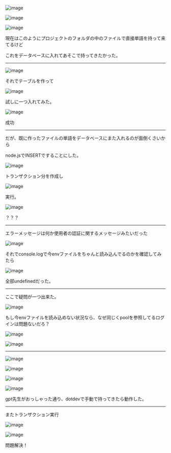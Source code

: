 ![image](https://github.com/user-attachments/assets/4060eeaf-b948-490f-a5b4-fc4ee280abb4)

![image](https://github.com/user-attachments/assets/d8d0a2df-7dde-456a-976d-b38e56a6a436)

![image](https://github.com/user-attachments/assets/da586e8a-9479-401c-aaae-b1171ac5189e)

現在はこのようにプロジェクトのフォルダの中のファイルで直接単語を持って来てるけど

これをデータベースに入れてあそこで持ってきたかった。

---

![image](https://github.com/user-attachments/assets/d4d3dadf-ff43-46a6-b1c0-cf990b0fabe6)

それでテーブルを作って


![image](https://github.com/user-attachments/assets/3d2b3ca0-2f60-47eb-a45b-5be9522f7237)

試しに一つ入れてみた。


![image](https://github.com/user-attachments/assets/6e15dc83-0589-4ef5-87f7-f3f10e7ae9cb)

成功

---

だが、既に作ったファイルの単語をデータベースにまた入れるのが面倒くさいから

node.jsでINSERTですることにした。

![image](https://github.com/user-attachments/assets/def08ce7-5aae-45ba-86fe-18e3bf5405e7)

トランザクション分を作成し

![image](https://github.com/user-attachments/assets/7682dadd-54a1-4b34-afaa-e2c262880057)

実行。

![image](https://github.com/user-attachments/assets/7d4e0793-58e6-4470-b8e3-5cd9f13e8359)

？？？

---

エラーメッセージは何か使用者の認証に関するメッセージみたいだった

![image](https://github.com/user-attachments/assets/53277c74-1b1e-4a5f-be25-4138325c9cc5)

それでconsole.logで今envファイルをちゃんと読み込んでるのかを確認してみたら

![image](https://github.com/user-attachments/assets/5bc217ac-624e-4944-b92c-7b3f2cfa5398)

全部undefinedだった。

---

ここで疑問が一つ出来た。

![image](https://github.com/user-attachments/assets/6be14af2-0eaa-4903-ab93-a3da1330d50b)

もし今envファイルを読み込めない状況なら、なぜ同じくpoolを参照してるログインは問題ないだろ？

![image](https://github.com/user-attachments/assets/fd103056-1367-447c-a05a-0c666f90dc20)

![image](https://github.com/user-attachments/assets/b298cc78-5366-4ce0-a75e-fa20bf03bbce)

---

![image](https://github.com/user-attachments/assets/9d5fd166-9c0e-429b-aec7-a999496b9eee)

![image](https://github.com/user-attachments/assets/a7d3f44b-0961-42a2-b63e-1e1860606f0d)

![image](https://github.com/user-attachments/assets/4f521b76-090f-4cb0-8ee2-1e107a45bb7c)

![image](https://github.com/user-attachments/assets/273c3c6f-04d4-46b2-a494-b7b686f9b385)

gpt先生がおっしゃった通り、dotdevで手動で持ってきたら動作した。

---

またトランザクション実行

![image](https://github.com/user-attachments/assets/bd23c996-6542-41bc-97b3-e41d0eb11553)

![image](https://github.com/user-attachments/assets/6dce7079-2229-4eab-9e23-fd41c67b2e12)

問題解決！
